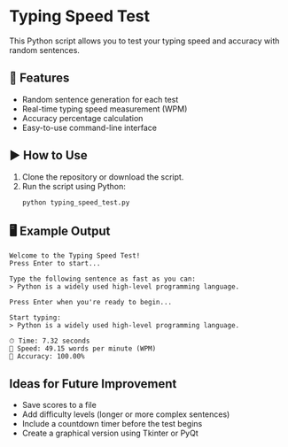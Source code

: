 # Typing Speed Test 
This Python script allows you to test your typing speed and accuracy with random sentences.

## 🚀 Features

- Random sentence generation for each test
- Real-time typing speed measurement (WPM)
- Accuracy percentage calculation
- Easy-to-use command-line interface

## ▶️ How to Use

1. Clone the repository or download the script.
2. Run the script using Python:
   ```bash
   python typing_speed_test.py

## 🖥 Example Output

```
Welcome to the Typing Speed Test!
Press Enter to start...

Type the following sentence as fast as you can:
> Python is a widely used high-level programming language.

Press Enter when you're ready to begin...

Start typing:
> Python is a widely used high-level programming language.

⏱ Time: 7.32 seconds
💨 Speed: 49.15 words per minute (WPM)
🎯 Accuracy: 100.00%
```

##  Ideas for Future Improvement
* Save scores to a file
* Add difficulty levels (longer or more complex sentences)
* Include a countdown timer before the test begins
* Create a graphical version using Tkinter or PyQt
